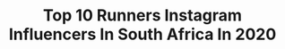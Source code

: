 ---
title: Top 10 Runners Instagram Influencers In South Africa In 2020
description: >-
  Find top runners Instagram influencers in South Africa in 2020. Most popular hashtags: #southafrica #capetown #runpod #tokyo2020.
platform: Instagram
profiles:
  - username: "jborlee"
    fullname: >-
      Jo Borlee
    location: "South Africa"
    followers: 12668
    engagement: 1110
    commentsToLikes: 0.009843
    avatar: "https://scontent-ams4-1.cdninstagram.com/v/t51.2885-19/s320x320/18444757_1922694277944005_4918015030282158080_a.jpg?_nc_ht=scontent-ams4-1.cdninstagram.com&_nc_ohc=n4PCaqStvK4AX84dhte&oh=a48825f1c9c2628f56ef6e15edeb7b64&oe=5E8784FC"
    verified: false
    hashtags: "#trainingcamp, #trackandfield, #himalaya, #europeanchampion"
  - username: "kevborlee"
    fullname: >-
      Kevin Borlee
    location: "South Africa"
    followers: 16647
    engagement: 865
    commentsToLikes: 0.007845
    avatar: "https://scontent-ams4-1.cdninstagram.com/v/t51.2885-19/s320x320/16228896_1097556013705275_1222968173481951232_n.jpg?_nc_ht=scontent-ams4-1.cdninstagram.com&_nc_ohc=JhQHnDBLtHIAX8rFHNU&oh=87bab853f662a3f14858c5cfed3f04da&oe=5E82DD35"
    verified: true
    hashtags: "#englishbulldog, #teamjb, #tokyo2020, #roadtotokyo"
  - username: "tamaryngreen"
    fullname: >-
      Tamaryn Green
    location: "South Africa"
    followers: 359547
    engagement: 648
    commentsToLikes: 0.006446
    avatar: "https://scontent-ams4-1.cdninstagram.com/v/t51.2885-19/s320x320/80455505_990287638008847_2583854537181757440_n.jpg?_nc_ht=scontent-ams4-1.cdninstagram.com&_nc_ohc=A-gp_xpZJ70AX--LfiU&oh=100a7328f9a49c949b92cd4fe2df24fb&oe=5EBB6CEF"
    verified: true
    hashtags: "#westcoast, #fynbos, #tyingthetebow, #magical"
  - username: "abigailvisagie"
    fullname: >-
      Abigail Visagie
    location: "South Africa"
    followers: 23475
    engagement: 399
    commentsToLikes: 0.025677
    avatar: "https://scontent-amt2-1.cdninstagram.com/v/t51.2885-19/s320x320/85211465_901245850309039_1702476962565455872_n.jpg?_nc_ht=scontent-amt2-1.cdninstagram.com&_nc_ohc=3KeFU13yZ0MAX-Knm0K&oh=d172feb35983ca748f5ac0fcd05f614e&oe=5EB97D36"
    verified: false
    hashtags: "#itsarush, #davidtlalexavon, #clarins, #skincare"
  - username: "lauraweightman1"
    fullname: >-
      Laura Weightman
    location: "South Africa"
    followers: 13144
    engagement: 904
    commentsToLikes: 0.016831
    avatar: "https://scontent-ort2-1.cdninstagram.com/v/t51.2885-19/s320x320/38445086_516793992090637_2675464780856164352_n.jpg?_nc_ht=scontent-ort2-1.cdninstagram.com&_nc_ohc=4OFO_mDuWb0AX8Xlx7O&oh=acfe67e44dc9c66f358cf80ea05c8903&oe=5EB8C7DF"
    verified: true
    hashtags: "#olympicday, #london2012, #mrsp, #internationalwomensday"
  - username: "deen_woodman"
    fullname: >-
      𝔻𝔼𝔼ℕ 𝕎𝕆𝕆𝔻𝕄𝔸ℕ
    location: "South Africa"
    followers: 3601
    engagement: 1353
    commentsToLikes: 0.033169
    avatar: "https://scontent-amt2-1.cdninstagram.com/v/t51.2885-19/s320x320/91249641_2582321935344924_8236214567403782144_n.jpg?_nc_ht=scontent-amt2-1.cdninstagram.com&_nc_ohc=7Muf51361pcAX-A3BLE&oh=4e8a2e721db1e406fb0e2d62527d94f6&oe=5EB5858C"
    verified: false
    hashtags: "#menstyle, #unforgettable, #futbol, #fitnessmotivation"
  - username: "christelvdbergh"
    fullname: >-
      Christel van den Bergh
    location: "South Africa"
    followers: 26349
    engagement: 254
    commentsToLikes: 0.014802
    avatar: "https://scontent-lhr8-1.cdninstagram.com/v/t51.2885-19/s320x320/26864263_247682349105436_7517472401966235648_n.jpg?_nc_ht=scontent-lhr8-1.cdninstagram.com&_nc_ohc=ynDYpMDoZd0AX8KkiTc&oh=f1bc0317977aa711a27d42636d2eda5a&oe=5EBC8BD5"
    verified: false
    hashtags: "#onfire, #skonekaap, #maat, #familie"
  - username: "dancarter"
    fullname: >-
      Dan Carter
    location: "South Africa"
    followers: 26981
    engagement: 512
    commentsToLikes: 0.039141
    avatar: "https://scontent-lhr8-1.cdninstagram.com/v/t51.2885-19/s320x320/78841379_2521833067926747_263048948535525376_n.jpg?_nc_ht=scontent-lhr8-1.cdninstagram.com&_nc_ohc=clHHzdz24vcAX-QlLx1&oh=14ea2233e5d1ad1ab0c993063a8c1259&oe=5EBB36AB"
    verified: false
    hashtags: "#lumixs1, #shotinmyworld, #sydney, #fossilstyle"
  - username: "jennifalconer"
    fullname: >-
      Jenni Falconer
    location: "South Africa"
    followers: 175880
    engagement: 120
    commentsToLikes: 0.039942
    avatar: "https://scontent-lhr8-1.cdninstagram.com/v/t51.2885-19/s320x320/69447645_720764941681359_5394292457770844160_n.jpg?_nc_ht=scontent-lhr8-1.cdninstagram.com&_nc_ohc=stkJSovW1YIAX_Ee7eZ&oh=0d21295b23a67722a6e340d12d212620&oe=5EBB8DC2"
    verified: true
    hashtags: "#stayhealthy, #healthandfitness, #invarley, #porridge"
  - username: "genesismary.d"
    fullname: >-
      Génesis Mary Dávila Pérez
    location: "South Africa"
    followers: 54554
    engagement: 47
    commentsToLikes: 0.064931
    avatar: "https://scontent-amt2-1.cdninstagram.com/v/t51.2885-19/s320x320/90659654_194916898620112_8307630527687426048_n.jpg?_nc_ht=scontent-amt2-1.cdninstagram.com&_nc_ohc=vXccFthP5rsAX_z8J7G&oh=d9e5e98f3efb7ab00256466c6ee82410&oe=5EB98FFE"
    verified: true
    hashtags: "#bestfriends, #seeyouguyssoon, #2020, #curlyhair"
---